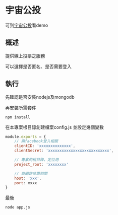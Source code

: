 # 宇宙公投

可到[宇宙公投](http://voting.csie.org)看demo

## 概述

提供線上投票之服務

可以選擇是否匿名、是否需要登入

## 執行

先確認是否安裝nodejs及mongodb

再安裝所需套件

```
npm install
```

在本專案根目錄創建檔案config.js
並設定幾個變數

``` javascript
module.exports = {
	// 與facebook登入相關
	clientID: 'xxxxxxxxxxxxxx',
	clientSecret: 'xxxxxxxxxxxxxxxxxxxxxxxxxxx',

	// 專案的根目錄，定位用
	project_root: 'xxxxxxxx'

	// 與網路位置相關
	host: 'xxx',
	port: xxxx
}
```

最後
```
node app.js
```
